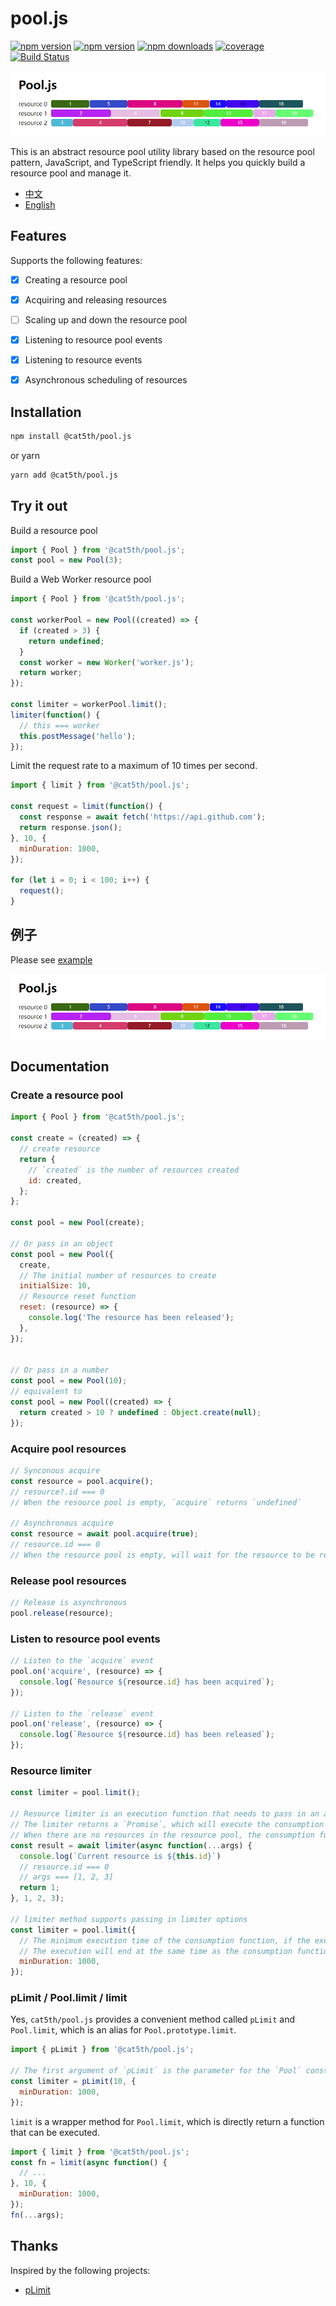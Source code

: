 # pool.js

[![npm version](https://img.shields.io/npm/v/@cat5th/pool.js.svg?style=flat-square)](https://www.npmjs.com/package/@cat5th/pool.js)
[![npm version](https://img.shields.io/npm/l/@cat5th/pool.js.svg?style=flat-square)](https://www.npmjs.com/package/@cat5th/pool.js)
[![npm downloads](https://img.shields.io/npm/dt/@cat5th/pool.js.svg?style=flat-square)](https://www.npmjs.com/package/@cat5th/pool.js)
[![coverage](https://img.shields.io/codecov/c/github/harvey-woo/pool.js.svg?style=flat-square)](https://codecov.io/gh/harvey-woo/pool.js)
[![Build Status](https://github.com/harvey-woo/pool.js/actions/workflows/npm-publish.yml/badge.svg)](https://github.com/harvey-woo/pool.js/actions/workflows/npm-publish.yml)

![example](./example.png)

This is an abstract resource pool utility library based on the resource pool pattern, JavaScript, and TypeScript friendly.
It helps you quickly build a resource pool and manage it.


- [中文](./README_CN.md)
- [English](./README.md)


## Features

Supports the following features:
- [x] Creating a resource pool
- [x] Acquiring and releasing resources
- [ ] Scaling up and down the resource pool
- [x] Listening to resource pool events
- [x] Listening to resource events
- [x] Asynchronous scheduling of resources


## Installation

```bash
npm install @cat5th/pool.js
```
or yarn

```bash
yarn add @cat5th/pool.js
```


## Try it out

Build a resource pool

```javascript
import { Pool } from '@cat5th/pool.js';
const pool = new Pool(3);
```

Build a Web Worker resource pool

```javascript
import { Pool } from '@cat5th/pool.js';

const workerPool = new Pool((created) => {
  if (created > 3) {
    return undefined;
  }
  const worker = new Worker('worker.js');
  return worker;
});

const limiter = workerPool.limit();
limiter(function() {
  // this === worker
  this.postMessage('hello');
});
```

Limit the request rate to a maximum of 10 times per second.
```javascript
import { limit } from '@cat5th/pool.js';

const request = limit(function() {
  const response = await fetch('https://api.github.com');
  return response.json();
}, 10, {
  minDuration: 1000,
});

for (let i = 0; i < 100; i++) {
  request();
}
```

## 例子

Please see [example](./example)

![example](./example.png)

## Documentation

### Create a resource pool

```javascript
import { Pool } from '@cat5th/pool.js';

const create = (created) => {
  // create resource
  return {
    // `created` is the number of resources created
    id: created,
  };
};

const pool = new Pool(create);

// Or pass in an object
const pool = new Pool({
  create,
  // The initial number of resources to create
  initialSize: 10,
  // Resource reset function
  reset: (resource) => {
    console.log('The resource has been released');
  },
});


// Or pass in a number
const pool = new Pool(10);
// equivalent to
const pool = new Pool((created) => {
  return created > 10 ? undefined : Object.create(null);
});

```

### Acquire pool resources

```javascript
// Synconous acquire
const resource = pool.acquire();
// resource?.id === 0
// When the resource pool is empty, `acquire` returns `undefined`

// Asynchronous acquire
const resource = await pool.acquire(true);
// resource.id === 0
// When the resource pool is empty, will wait for the resource to be released
```

### Release pool resources

```javascript
// Release is asynchronous
pool.release(resource);
```

### Listen to resource pool events

```javascript
// Listen to the `acquire` event
pool.on('acquire', (resource) => {
  console.log(`Resource ${resource.id} has been acquired`);
});

// Listen to the `release` event
pool.on('release', (resource) => {
  console.log(`Resource ${resource.id} has been released`);
});

```

### Resource limiter

```javascript
const limiter = pool.limit();

// Resource limiter is an execution function that needs to pass in an asynchronous consumption function and its parameters
// The limiter returns a `Promise`, which will execute the consumption function when there are resources in the resource pool
// When there are no resources in the resource pool, the consumption function will be executed when there are resources in the resource pool
const result = await limiter(async function(...args) {
  console.log(`Current resource is ${this.id}`)
  // resource.id === 0
  // args === [1, 2, 3]
  return 1;
}, 1, 2, 3);

// limiter method supports passing in limiter options
const limiter = pool.limit({
  // The minimum execution time of the consumption function, if the execution time of the consumption function is less than `minDuration`,
  // The execution will end at the same time as the consumption function, but the used resources will be released after `minDuration`
  minDuration: 1000,
});

```

### pLimit / Pool.limit / limit

Yes, `cat5th/pool.js` provides a convenient method called `pLimit` and `Pool.limit`, which is an alias for `Pool.prototype.limit`.

```javascript
import { pLimit } from '@cat5th/pool.js';

// The first argument of `pLimit` is the parameter for the `Pool` constructor, and the second argument is the parameter for `Pool.prototype.limit`
const limiter = pLimit(10, {
  minDuration: 1000,
});

```

`limit` is a wrapper method for `Pool.limit`, which is directly return a function that can be executed.

```javascript
import { limit } from '@cat5th/pool.js';
const fn = limit(async function() {
  // ...
}, 10, {
  minDuration: 1000,
});
fn(...args);
```

## Thanks
Inspired by the following projects:
- [pLimit](https://github.com/sindresorhus/p-limit)
